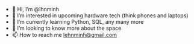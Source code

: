 - 👋 Hi, I’m @lhnminh
- 👀 I’m interested in upcoming hardware tech (think phones and laptops)
- 🌱 I’m currently learning Python, SQL, any many more
- 💞️ I’m looking to know more about the space
- 📫 How to reach me lehnminh@gmail.com

<!---
lhnminh/lhnminh is a ✨ special ✨ repository because its `README.md` (this file) appears on your GitHub profile.
You can click the Preview link to take a look at your changes.
--->
